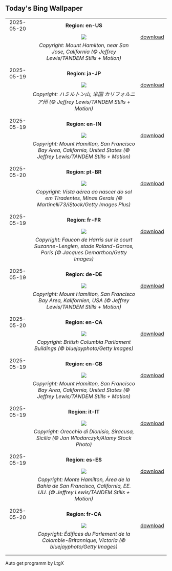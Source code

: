 ## Today's Bing Wallpaper
|      |      |      |
| :----: | :----: | :----: |
|2025-05-20|**Region: en-US**||
||![](https://www.bing.com/th?id=OHR.MountHamilton_EN-US3808058743_UHD.jpg&pid=hp&w=1152&h=648&rs=1&c=4)| [download](https://www.bing.com/th?id=OHR.MountHamilton_EN-US3808058743_UHD.jpg)|
||*Copyright: Mount Hamilton, near San Jose, California (© Jeffrey Lewis/TANDEM Stills + Motion)*
||
|||
|2025-05-19|**Region: ja-JP**||
||![](https://www.bing.com/th?id=OHR.MountHamilton_JA-JP7427709229_UHD.jpg&pid=hp&w=1152&h=648&rs=1&c=4)| [download](https://www.bing.com/th?id=OHR.MountHamilton_JA-JP7427709229_UHD.jpg)|
||*Copyright: ハミルトン山, 米国 カリフォルニア州 (© Jeffrey Lewis/TANDEM Stills + Motion)*
||
|||
|2025-05-19|**Region: en-IN**||
||![](https://www.bing.com/th?id=OHR.MountHamilton_EN-IN9057650660_UHD.jpg&pid=hp&w=1152&h=648&rs=1&c=4)| [download](https://www.bing.com/th?id=OHR.MountHamilton_EN-IN9057650660_UHD.jpg)|
||*Copyright: Mount Hamilton, San Francisco Bay Area, California, United States (© Jeffrey Lewis/TANDEM Stills + Motion)*
||
|||
|2025-05-20|**Region: pt-BR**||
||![](https://www.bing.com/th?id=OHR.TiradentesMinasGerais_PT-BR9045751128_UHD.jpg&pid=hp&w=1152&h=648&rs=1&c=4)| [download](https://www.bing.com/th?id=OHR.TiradentesMinasGerais_PT-BR9045751128_UHD.jpg)|
||*Copyright: Vista aérea ao nascer do sol em Tiradentes, Minas Gerais (© Martinelli73/iStock/Getty Images Plus)*
||
|||
|2025-05-19|**Region: fr-FR**||
||![](https://www.bing.com/th?id=OHR.RolandGarros_FR-FR5445830165_UHD.jpg&pid=hp&w=1152&h=648&rs=1&c=4)| [download](https://www.bing.com/th?id=OHR.RolandGarros_FR-FR5445830165_UHD.jpg)|
||*Copyright: Faucon de Harris sur le court Suzanne-Lenglen, stade Roland-Garros, Paris (© Jacques Demarthon/Getty Images)*
||
|||
|2025-05-19|**Region: de-DE**||
||![](https://www.bing.com/th?id=OHR.MountHamilton_DE-DE9789117728_UHD.jpg&pid=hp&w=1152&h=648&rs=1&c=4)| [download](https://www.bing.com/th?id=OHR.MountHamilton_DE-DE9789117728_UHD.jpg)|
||*Copyright: Mount Hamilton, San Francisco Bay Area, Kalifornien, USA (© Jeffrey Lewis/TANDEM Stills + Motion)*
||
|||
|2025-05-20|**Region: en-CA**||
||![](https://www.bing.com/th?id=OHR.Victoria25Day_EN-CA7366662879_UHD.jpg&pid=hp&w=1152&h=648&rs=1&c=4)| [download](https://www.bing.com/th?id=OHR.Victoria25Day_EN-CA7366662879_UHD.jpg)|
||*Copyright: British Columbia Parliament Buildings (© bluejayphoto/Getty Images)*
||
|||
|2025-05-19|**Region: en-GB**||
||![](https://www.bing.com/th?id=OHR.MountHamilton_EN-GB1454932686_UHD.jpg&pid=hp&w=1152&h=648&rs=1&c=4)| [download](https://www.bing.com/th?id=OHR.MountHamilton_EN-GB1454932686_UHD.jpg)|
||*Copyright: Mount Hamilton, San Francisco Bay Area, California, United States (© Jeffrey Lewis/TANDEM Stills + Motion)*
||
|||
|2025-05-19|**Region: it-IT**||
||![](https://www.bing.com/th?id=OHR.OrecchioDiDionisoSiracusa_IT-IT7033157310_UHD.jpg&pid=hp&w=1152&h=648&rs=1&c=4)| [download](https://www.bing.com/th?id=OHR.OrecchioDiDionisoSiracusa_IT-IT7033157310_UHD.jpg)|
||*Copyright: Orecchio di Dionisio, Siracusa, Sicilia (© Jan Wlodarczyk/Alamy Stock Photo)*
||
|||
|2025-05-19|**Region: es-ES**||
||![](https://www.bing.com/th?id=OHR.MountHamilton_ES-ES6396197692_UHD.jpg&pid=hp&w=1152&h=648&rs=1&c=4)| [download](https://www.bing.com/th?id=OHR.MountHamilton_ES-ES6396197692_UHD.jpg)|
||*Copyright: Monte Hamilton, Área de la Bahía de San Francisco, California, EE. UU. (© Jeffrey Lewis/TANDEM Stills + Motion)*
||
|||
|2025-05-20|**Region: fr-CA**||
||![](https://www.bing.com/th?id=OHR.Victoria25Day_FR-CA2242242739_UHD.jpg&pid=hp&w=1152&h=648&rs=1&c=4)| [download](https://www.bing.com/th?id=OHR.Victoria25Day_FR-CA2242242739_UHD.jpg)|
||*Copyright: Édifices du Parlement de la Colombie-Britannique, Victoria (© bluejayphoto/Getty Images)*
||
|||

Auto get programm by LtgX
